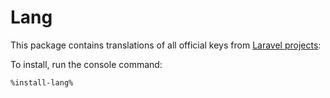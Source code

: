 # Lang

This package contains translations of all official keys from [Laravel projects](https://laravel-lang.com):

<include from="index.md" element-id="laravel-projects-list"/>

To install, run the console command:

```Bash
%install-lang%
```
